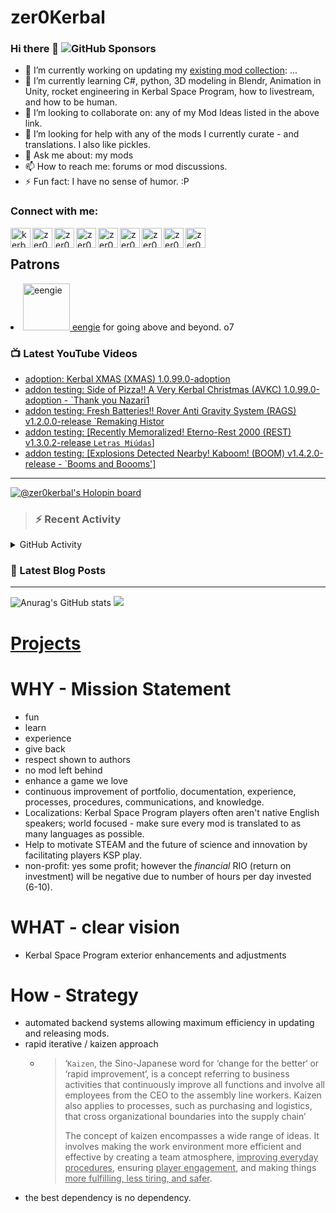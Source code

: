 # zer0Kerbal

### Hi there 👋 ![GitHub Sponsors](https://img.shields.io/github/sponsors/zer0Kerbal?color=purple&label=Github%20Sponsors&style=social)  
- 🔭 I’m currently working on updating my [existing mod collection](https://tinyurl.com/zer0KModTracker): ...
- 🌱 I’m currently learning C#, python, 3D modeling in Blendr, Animation in Unity, rocket engineering in Kerbal Space Program, how to livestream, and how to be human.
- 👯 I’m looking to collaborate on: any of my Mod Ideas listed in the above link.
- 🤔 I’m looking for help with any of the mods I currently curate - and translations. I also like pickles.
- 💬 Ask me about: my mods 
- 📫 How to reach me: forums or mod discussions.
- ⚡ Fun fact: I have no sense of humor. :P

### Connect with me:

<!--[<img align="left" alt="kerbalspaceprogram.com" width="32px" src="https://kerbalspaceprogram.com//favicon.ico" />][website]-->
[<img align="left" alt="kerbalspaceprogram.com" width="32px" src="https://cdn.icon-icons.com/icons2/1381/PNG/32/kerbalspaceprogram_93898.png" />][website]
[<img align="left" alt="zer0Kerbal | CurseForge" width="32px" src="https://cdn.jsdelivr.net/npm/simple-icons@v3/icons/curseforge.svg" />][curseforge]
[<img align="left" alt="zer0Kerbal | Reddit" width="32px" src="https://cdn.icon-icons.com/icons2/1945/PNG/512/iconfinder-reddit-4661631_122483.png" />][reddit]
[<img align="left" alt="zer0Kerbal | Patreon" width="32px" src="https://cdn.icon-icons.com/icons2/2429/PNG/512/patreon_logo_icon_147253.png" />][patreon]
[<img align="left" alt="zer0Kerbal | YouTube" width="32px" src="https://cdn.icon-icons.com/icons2/836/PNG/512/Youtube_icon-icons.com_66802.png" />][youtube]
[<img align="left" alt="zer0Kerbal | Twitch" width="32px" src="https://cdn.icon-icons.com/icons2/2699/PNG/512/twitch_logo_icon_170383.png" />][twitch]
[<img align="left" alt="zer0Kerbal | PayPal" width="32px" src="https://cdn.icon-icons.com/icons2/2699/PNG/512/paypal_logo_icon_168055.png" />][paypal]
[<img align="left" alt="zer0Kerbal | Buy Me a Coffee" width="32px" src="https://www.buymeacoffee.com/assets/img/bmc-meta-new/new/favicon.ico" />][buymeacoffee]
<!-- [<img align="left" alt="zer0Kerbal | buy me a coffee" width="22px" src="https://cdn.jsdelivr.net/npm/simple-icons@v3/icons/buymeacoffee.svg" />][buymeacoffee] -->
[<img align="left" alt="zer0Kerbal | Twitter" width="32px" src="https://cdn.icon-icons.com/icons2/836/PNG/32/Twitter_icon-icons.com_66803.png" />][twitter]
<!-- [<img align="left" alt="zer0Kerbal | Twitter" width="22px" src="https://cdn.jsdelivr.net/npm/simple-icons@v3/icons/twitter.svg" />][twitter] -->
<br />

## Patrons

<li><a href="https://www.reddit.com/user/eengie/"><img border="0" alt="eengie" src="https://i.redd.it/snoovatar/avatars/96418e79-2cd4-4759-91c2-057701985e65.png" width="75" height="75" > eengie</a> for going above and beyond. o7</li>

### 📺 Latest YouTube Videos

<!-- YOUTUBE:START -->
- [adoption: Kerbal XMAS &lpar;XMAS&rpar; 1.0.99.0-adoption](https://www.youtube.com/watch?v=-c-AX9TilO4)
- [addon testing: Side of Pizza!! A Very Kerbal Christmas &lpar;AVKC&rpar; 1.0.99.0-adoption - `Thank you Nazari1](https://www.youtube.com/watch?v=lxn3PSNh_Dg)
- [addon testing: Fresh Batteries!! Rover Anti Gravity System &lpar;RAGS&rpar;  v1.2.0.0-release `Remaking Histor](https://www.youtube.com/watch?v=J7PMiKWQlGc)
- [addon testing: [Recently Memoralized! Eterno-Rest 2000 &lpar;REST&rpar; v1.3.0.2-release `Letras Miúdas`]](https://www.youtube.com/watch?v=guwUyy8hcR0)
- [addon testing: [Explosions Detected Nearby! Kaboom! &lpar;BOOM&rpar; v1.4.2.0-release - `Booms and Boooms&#39;]](https://www.youtube.com/watch?v=GZ_wS8cJj68)
<!-- YOUTUBE:END -->

---

[![@zer0kerbal's Holopin board](https://holopin.io/api/user/board?user=zer0kerbal)](https://www.holopin.io/@zer0kerbal)

>### :zap: Recent Activity

<details>
  <summary>GitHub Activity</summary>
  
<!--START_SECTION:activity-->
1. ❗️ Closed issue [#19](https://github.com/zer0Kerbal/KerbalXMAS/issues/19) in [zer0Kerbal/KerbalXMAS](https://github.com/zer0Kerbal/KerbalXMAS)
2. 🎉 Merged PR [#51](https://github.com/zer0Kerbal/KerbalXMAS/pull/51) in [zer0Kerbal/KerbalXMAS](https://github.com/zer0Kerbal/KerbalXMAS)
3. 💪 Opened PR [#51](https://github.com/zer0Kerbal/KerbalXMAS/pull/51) in [zer0Kerbal/KerbalXMAS](https://github.com/zer0Kerbal/KerbalXMAS)
4. ❗️ Closed issue [#17](https://github.com/zer0Kerbal/KerbalXMAS/issues/17) in [zer0Kerbal/KerbalXMAS](https://github.com/zer0Kerbal/KerbalXMAS)
5. 🎉 Merged PR [#50](https://github.com/zer0Kerbal/KerbalXMAS/pull/50) in [zer0Kerbal/KerbalXMAS](https://github.com/zer0Kerbal/KerbalXMAS)
6. 💪 Opened PR [#50](https://github.com/zer0Kerbal/KerbalXMAS/pull/50) in [zer0Kerbal/KerbalXMAS](https://github.com/zer0Kerbal/KerbalXMAS)
7. ❗️ Closed issue [#14](https://github.com/zer0Kerbal/KerbalXMAS/issues/14) in [zer0Kerbal/KerbalXMAS](https://github.com/zer0Kerbal/KerbalXMAS)
8. 🎉 Merged PR [#49](https://github.com/zer0Kerbal/KerbalXMAS/pull/49) in [zer0Kerbal/KerbalXMAS](https://github.com/zer0Kerbal/KerbalXMAS)
9. 💪 Opened PR [#49](https://github.com/zer0Kerbal/KerbalXMAS/pull/49) in [zer0Kerbal/KerbalXMAS](https://github.com/zer0Kerbal/KerbalXMAS)
10. ❗️ Closed issue [#16](https://github.com/zer0Kerbal/KerbalXMAS/issues/16) in [zer0Kerbal/KerbalXMAS](https://github.com/zer0Kerbal/KerbalXMAS)
<!--END_SECTION:activity-->

</details

---

### 📕 Latest Blog Posts

<!-- BLOG-POST-LIST:START -->
<!-- BLOG-POST-LIST:END -->

---

<!--- [![Anurag's GitHub stats](https://github-readme-stats.vercel.app/api?username=zer0Kerbal)](https://github.com/anuraghazra/github-readme-stats) -->
![Anurag's GitHub stats](https://github-readme-stats.vercel.app/api?username=zer0Kerbal&show_icons=true) <img src="https://github-readme-stats.vercel.app/api/top-langs/?username=zer0kerbal&layout=compact&hide_border=true&bg_color=bada55&langs_count=4">  

# [Projects](projects.md)
   
  
# WHY - Mission Statement

* fun
* learn
* experience
* give back
* respect shown to authors
* no mod left behind
* enhance a game we love
* continuous improvement of portfolio, documentation, experience, processes, procedures, communications, and knowledge.
* Localizations: Kerbal Space Program players often aren't native English speakers; world focused - make sure every mod is translated to as many languages as possible.
* Help to motivate STEAM and the future of science and innovation by facilitating players KSP play.
* non-profit: yes some profit; however the *financial* RIO (return on investment) will be negative due to number of hours per day invested (6-10).

# WHAT - clear vision

* Kerbal Space Program exterior enhancements and adjustments

# How - Strategy

* automated backend systems allowing maximum efficiency in updating and releasing mods.
* rapid iterative / kaizen approach
  * > ‘`Kaizen`, the Sino-Japanese word for ‘change for the better‘ or ‘rapid improvement’, is a concept referring to business activities that continuously improve all functions and involve all employees from the CEO to the assembly line workers. Kaizen also applies to processes, such as purchasing and logistics, that cross organizational boundaries into the supply chain’
    >
    > The concept of kaizen encompasses a wide range of ideas. It involves making the work environment more efficient and effective by creating a team atmosphere, <u>improving everyday procedures</u>, ensuring <u>player engagement</u>, and making things <u>more fulfilling, less tiring, and safer</u>.
- the best dependency is no dependency.

<!--
**zer0Kerbal/zer0Kerbal** is a ✨ _special_ ✨ repository because its `README.md` (this file) appears on your GitHub profile.
<img src="https://wakatime.com/share/@926db0f4-33a1-4545-8aa6-88d1f7186f67/18dd85d3-f64d-4bcc-a3c3-65302497efc0.svg" width=600 height=600> -->

[website]: https://forum.kerbalspaceprogram.com/index.php?/profile/190933-zer0kerbal/
[youtube]: https://www.youtube.com/@zer0Kerbal
[twitter]: https://twitter.com/zer0Kerbal
[curseforge]: https://www.curseforge.com/members/zer0kerbal/projects
[twitch]: https://www.twitch.tv/zer0kerbal

[reddit]: https://www.reddit.com/user/zer0Kerbal
[patreon]: https://www.patreon.com/zer0Kerbal
[paypal]: https://www.paypal.com/donate?hosted_button_id=DC22YHMEJREKL
[buymeacoffee]: http://buymeacoffee.com/zer0Kerbal

